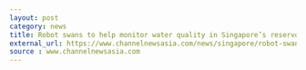 ```yaml
---
layout: post
category: news
title: Robot swans to help monitor water quality in Singapore’s reservoirs
external_url: https://www.channelnewsasia.com/news/singapore/robot-swans-reservoirs-monitor-water-quality-pub-9861686?cid=TWTcna
source : www.channelnewsasia.com
---
```

